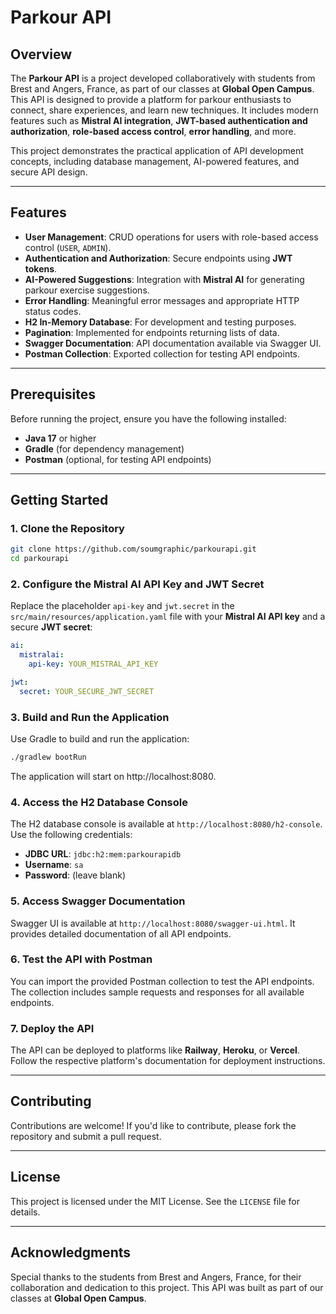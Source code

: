 # Parkour API

## Overview

The **Parkour API** is a project developed collaboratively with students from Brest and Angers, France, as part of our classes at **Global Open Campus**. This API is designed to provide a platform for parkour enthusiasts to connect, share experiences, and learn new techniques. It includes modern features such as **Mistral AI integration**, **JWT-based authentication and authorization**, **role-based access control**, **error handling**, and more.

This project demonstrates the practical application of API development concepts, including database management, AI-powered features, and secure API design.

---

## Features

- **User Management**: CRUD operations for users with role-based access control (`USER`, `ADMIN`).
- **Authentication and Authorization**: Secure endpoints using **JWT tokens**.
- **AI-Powered Suggestions**: Integration with **Mistral AI** for generating parkour exercise suggestions.
- **Error Handling**: Meaningful error messages and appropriate HTTP status codes.
- **H2 In-Memory Database**: For development and testing purposes.
- **Pagination**: Implemented for endpoints returning lists of data.
- **Swagger Documentation**: API documentation available via Swagger UI.
- **Postman Collection**: Exported collection for testing API endpoints.

---

## Prerequisites

Before running the project, ensure you have the following installed:

- **Java 17** or higher
- **Gradle** (for dependency management)
- **Postman** (optional, for testing API endpoints)

---

## Getting Started

### 1. Clone the Repository

```bash
git clone https://github.com/soumgraphic/parkourapi.git
cd parkourapi
```

### 2. Configure the Mistral AI API Key and JWT Secret

Replace the placeholder `api-key` and `jwt.secret` in the `src/main/resources/application.yaml` file with your **Mistral AI API key** and a secure **JWT secret**:

```yaml
ai:
  mistralai:
    api-key: YOUR_MISTRAL_API_KEY

jwt:
  secret: YOUR_SECURE_JWT_SECRET
```

### 3. Build and Run the Application

Use Gradle to build and run the application:

```bash
./gradlew bootRun
```
The application will start on http://localhost:8080.

### 4. Access the H2 Database Console

The H2 database console is available at `http://localhost:8080/h2-console`. Use the following credentials:

- **JDBC URL**: `jdbc:h2:mem:parkourapidb`
- **Username**: `sa`
- **Password**: (leave blank)

### 5. Access Swagger Documentation

Swagger UI is available at `http://localhost:8080/swagger-ui.html`. It provides detailed documentation of all API endpoints.

### 6. Test the API with Postman
You can import the provided Postman collection to test the API endpoints. The collection includes sample requests and responses for all available endpoints.

### 7. Deploy the API
The API can be deployed to platforms like **Railway**, **Heroku**, or **Vercel**. Follow the respective platform's documentation for deployment instructions.

---

## Contributing

Contributions are welcome! If you'd like to contribute, please fork the repository and submit a pull request.

---

## License

This project is licensed under the MIT License. See the `LICENSE` file for details.

---

## Acknowledgments

Special thanks to the students from Brest and Angers, France, for their collaboration and dedication to this project. This API was built as part of our classes at **Global Open Campus**.
